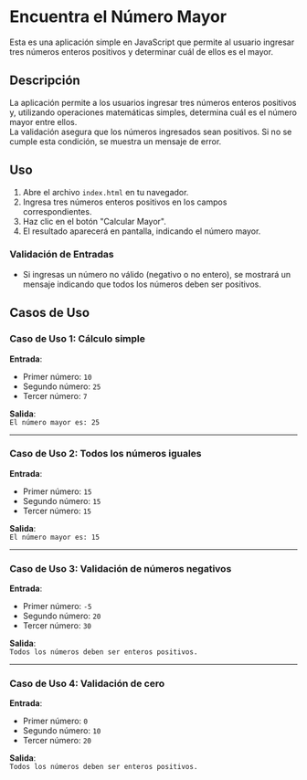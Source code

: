 # Encuentra el Número Mayor

Esta es una aplicación simple en JavaScript que permite al usuario ingresar tres números enteros positivos y determinar cuál de ellos es el mayor.

## Descripción

La aplicación permite a los usuarios ingresar tres números enteros positivos y, utilizando operaciones matemáticas simples, determina cuál es el número mayor entre ellos.  
La validación asegura que los números ingresados sean positivos. Si no se cumple esta condición, se muestra un mensaje de error.

## Uso

1. Abre el archivo `index.html` en tu navegador.
2. Ingresa tres números enteros positivos en los campos correspondientes.
3. Haz clic en el botón "Calcular Mayor".
4. El resultado aparecerá en pantalla, indicando el número mayor.

### Validación de Entradas

- Si ingresas un número no válido (negativo o no entero), se mostrará un mensaje indicando que todos los números deben ser positivos.

## Casos de Uso

### Caso de Uso 1: Cálculo simple

**Entrada**:

- Primer número: `10`
- Segundo número: `25`
- Tercer número: `7`

**Salida**:  
`El número mayor es: 25`

---

### Caso de Uso 2: Todos los números iguales

**Entrada**:

- Primer número: `15`
- Segundo número: `15`
- Tercer número: `15`

**Salida**:  
`El número mayor es: 15`

---

### Caso de Uso 3: Validación de números negativos

**Entrada**:

- Primer número: `-5`
- Segundo número: `20`
- Tercer número: `30`

**Salida**:  
`Todos los números deben ser enteros positivos.`

---

### Caso de Uso 4: Validación de cero

**Entrada**:

- Primer número: `0`
- Segundo número: `10`
- Tercer número: `20`

**Salida**:  
`Todos los números deben ser enteros positivos.`
